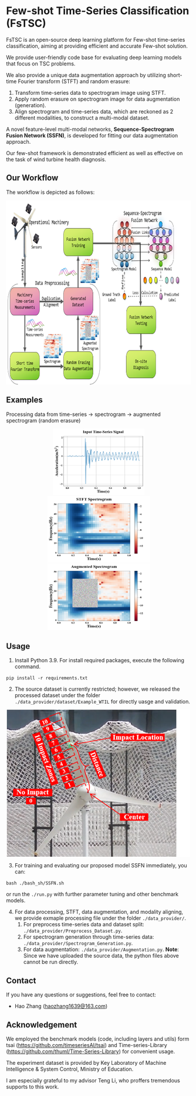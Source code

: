 # Few-shot Time-Series Classification (FsTSC)
FsTSC is an open-source deep learning platform for Few-shot time-series classification, aiming at providing efficient and accurate Few-shot solution.


We provide user-friendly code base for evaluating deep learning models that focus on TSC problems. 

We also provide a unique data augmentation approach by utilizing short-time Fourier transform (STFT) and random erasure: 
1. Transform time-series data to spectrogram image using STFT.
2. Apply random erasure on spectrogram image for data augmentation (generation).
3. Align spectrogram and time-series data, which are reckoned as 2 different modalities, to construct a multi-modal dataset.

A novel feature-level multi-modal networks, **Sequence-Spectrogram Fusion Network (SSFN)**, is developed for fitting our data augmentation approach.

Our few-shot framework is demonstrated efficient as well as effective on the task of wind turbine health diagnosis. 
## Our Workflow
The workflow is depicted as follows:
<p align="center">
<img src=".\pro_pic\Workflow.png" height = "500", width = "900", alt="" align=center />
</p>

## Examples
Processing data from time-series -> spectrogram -> augmented spectrogram (random erasure)
<p align="center">
<img src=".\pro_pic\WTIL_TS.png" height = "180", width = "250"/>
<img src=".\pro_pic\WTIL_STFT.png" height = "180", width = "280"/>
<img src=".\pro_pic\WTIL_STFT_Aug.png" height = "180", width = "280"/>
</p>

## Usage

1. Install Python 3.9. For install required packages, execute the following command.

```
pip install -r requirements.txt
```
2. The source dataset is currently restricted; however, we released the processed dataset under the folder `./data_provider/dataset/Example_WTIL` for directly uasge and validation. 
<p align="center">
<img src=".\pro_pic\Impact_trail.png" height = "400", width = "500", alt="" align=center />
</p>

3. For training and evaluating our proposed model SSFN immediately, you can:
```
bash ./bash_sh/SSFN.sh
```
or run the `./run.py` with further parameter tuning and other benchmark models.

4. For data processing, STFT, data augmentation, and modality aligning, we provide exmaple processing file under the folder `./data_provider/`.
   1. For preprocess time-series data and dataset split: `./data_provider/Preprocess_Dataset.py`.
   2. For spectrogram generation through time-series data: `./data_provider/Spectrogram_Generation.py`.
   3. For data augmentation: `./data_provider/Augmentation.py`.
   **Note**: Since we have uploaded the source data, the python files above cannot be run directly.  

## Contact
If you have any questions or suggestions, feel free to contact:

- Hao Zhang (haozhang1639@163.com)

## Acknowledgement
We employed the benchmark models (code, including layers and utils) form tsai (https://github.com/timeseriesAI/tsai) and Time-series-Library (https://github.com/thuml/Time-Series-Library) for convenient usage.

The experiment dataset is provided by Key Laboratory of Machine Intelligence & System Control, Ministry of Education.

I am especially grateful to my advisor Teng Li, who proffers tremendous supports to this work.
